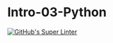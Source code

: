 # Intro-03-Python

[![GitHub's Super Linter](https://github.com/<Noah-234>/<Intro-03-Python>/workflows/GitHub's%20Super%20Linter/badge.svg)](https://github.com/<OWNER>/<REPOSITORY>/actions)
